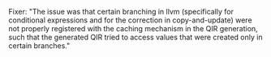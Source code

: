 Fixer: "The issue was that certain branching in llvm (specifically for conditional expressions and for the correction in copy-and-update) were not properly registered with the caching mechanism in the QIR generation, such that the generated QIR tried to access values that were created only in certain branches."